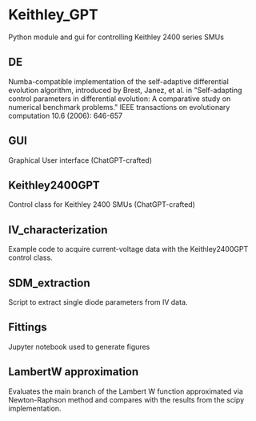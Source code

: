 # Keithley_GPT
Python module and gui for controlling Keithley 2400 series SMUs

## DE
Numba-compatible implementation of the self-adaptive differential evolution algorithm, introduced by Brest, Janez, et al. in "Self-adapting control parameters in differential evolution: A comparative study on numerical benchmark problems." IEEE transactions on evolutionary computation 10.6 (2006): 646-657

## GUI
Graphical User interface (ChatGPT-crafted)

## Keithley2400GPT
Control class for Keithley 2400 SMUs (ChatGPT-crafted)

## IV_characterization
Example code to acquire current-voltage data with the Keithley2400GPT control class.

## SDM_extraction
Script to extract single diode parameters from IV data.

## Fittings
Jupyter notebook used to generate figures

## LambertW approximation
Evaluates the main branch of the Lambert W function approximated via Newton-Raphson method and compares with the results from the scipy implementation.
